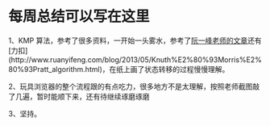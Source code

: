 # 每周总结可以写在这里

1、KMP 算法，参考了很多资料，一开始一头雾水，参考了[阮一峰老师的文章]([http://www.ruanyifeng.com/blog/2013/05/Knuth%E2%80%93Morris%E2%80%93Pratt_algorithm.html](http://www.ruanyifeng.com/blog/2013/05/Knuth–Morris–Pratt_algorithm.html))还有[力扣](http://www.ruanyifeng.com/blog/2013/05/Knuth%E2%80%93Morris%E2%80%93Pratt_algorithm.html)，在纸上画了状态转移的过程慢慢理解。

2、玩具浏览器的整个流程跟的有点吃力，很多地方不是太理解，按照老师截图敲了几遍，暂时能顺下来，还有待继续琢磨琢磨

3、坚持。

